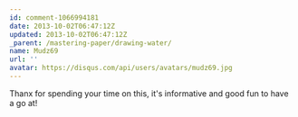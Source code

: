 ```yaml
---
id: comment-1066994181
date: 2013-10-02T06:47:12Z
updated: 2013-10-02T06:47:12Z
_parent: /mastering-paper/drawing-water/
name: Mudz69
url: ''
avatar: https://disqus.com/api/users/avatars/mudz69.jpg
---
```


Thanx for spending your time on this, it's informative and good fun to
have a go at!

